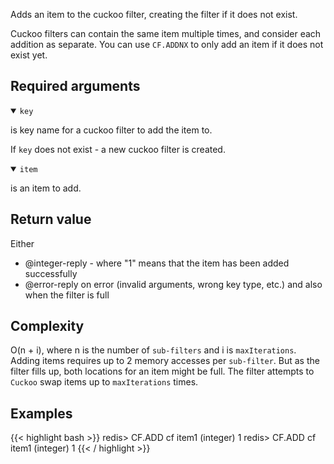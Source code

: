 Adds an item to the cuckoo filter, creating the filter if it does not exist.

Cuckoo filters can contain the same item multiple times, and consider each addition as separate.
You can use `CF.ADDNX` to only add an item if it does not exist yet.

## Required arguments

<details open><summary><code>key</code></summary>

is key name for a cuckoo filter to add the item to.

If `key` does not exist - a new cuckoo filter is created.
</details>

<details open><summary><code>item</code></summary>

is an item to add.
</details>

## Return value

Either

- @integer-reply - where "1" means that the item has been added successfully
- @error-reply on error (invalid arguments, wrong key type, etc.) and also when the filter is full

## Complexity

O(n + i), where n is the number of `sub-filters` and i is `maxIterations`.
Adding items requires up to 2 memory accesses per `sub-filter`.
But as the filter fills up, both locations for an item might be full.
The filter attempts to `Cuckoo` swap items up to `maxIterations` times.

## Examples

{{< highlight bash >}}
redis> CF.ADD cf item1
(integer) 1
redis> CF.ADD cf item1
(integer) 1
{{< / highlight >}}
